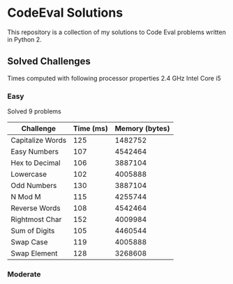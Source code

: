 # CodeEval Solutions

This repository is a collection of my solutions to Code Eval problems written in Python 2.

## Solved Challenges

Times computed with following processor properties 2.4 GHz Intel Core i5

### Easy

Solved 9 problems

| Challenge        | Time (ms) | Memory (bytes) |
|------------------|-----------|----------------|
| Capitalize Words | 125       | 1482752        |
| Easy Numbers     | 107       | 4542464        |
| Hex to Decimal   | 106       | 3887104        |
| Lowercase        | 102       | 4005888        |
| Odd Numbers      | 130       | 3887104        |
| N Mod M          | 115       | 4255744        |
| Reverse Words    | 108       | 4542464        |
| Rightmost Char   | 152       | 4009984        |
| Sum of Digits    | 105       | 4460544        |
| Swap Case        | 119       | 4005888        |
| Swap Element     | 128       | 3268608        |

### Moderate


